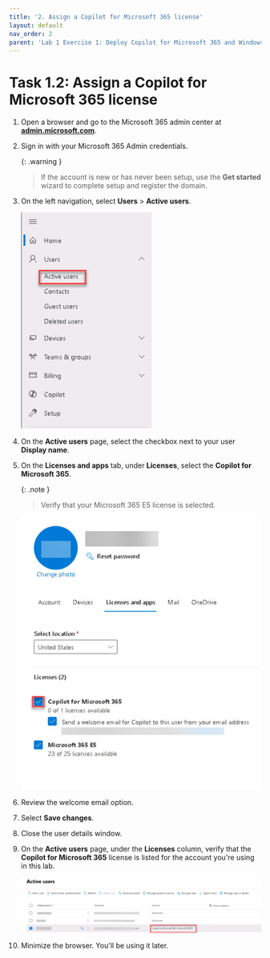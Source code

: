 ```yaml
---
title: '2. Assign a Copilot for Microsoft 365 license'
layout: default
nav_order: 2
parent: 'Lab 1 Exercise 1: Deploy Copilot for Microsoft 365 and Windows Copilot'
---
```


# Task 1.2: Assign a Copilot for Microsoft 365 license

1. Open a browser and go to the Microsoft 365 admin center at **[admin.microsoft.com](https://admin.microsoft.com)**.

1. Sign in with your Microsoft 365 Admin credentials.

    {: .warning }
    > If the account is new or has never been setup, use the **Get started** wizard to complete setup and register the domain.

1. On the left navigation, select **Users** > **Active users**.

    ![4a.jpg](../media/lab1/4a.jpg)        

1. On the **Active users** page, select the checkbox next to your user **Display name**.


1. On the **Licenses and apps** tab, under **Licenses**, select the **Copilot for Microsoft 365**.

    {: .note }
    > Verify that your Microsoft 365 E5 license is selected.

    ![6a.jpg](../media/lab1/6a.jpg)

1. Review the welcome email option.

1. Select **Save changes**.

1. Close the user details window.

1. On the **Active users** page, under the **Licenses** column, verify that the **Copilot for Microsoft 365** license is listed for the account you're using in this lab.

    ![b4.jpg](../media/lab1/b4.jpg)

1. Minimize the browser. You'll be using it later.
